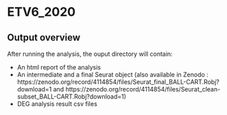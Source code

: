 # ETV6_2020

## Output overview


After running the analysis, the ouput directory will contain:
<ul>
	<li> An html report of the analysis</li>
<li> An intermediate and a final Seurat object (also available in Zenodo : https://zenodo.org/record/4114854/files/Seurat_final_BALL-CART.Robj?download=1 and https://zenodo.org/record/4114854/files/Seurat_clean-subset_BALL-CART.Robj?download=1)</li>
	<li> DEG analysis result csv files</li>
</ul>
